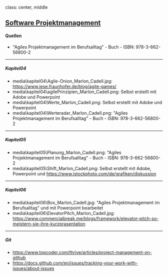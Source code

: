 class: center, middle

## [Software Projektmanagement](index.html)

#### Quellen
* "Agiles Projektmanagement im Berufsalltag" - Buch - ISBN: 978-3-662-56800-2
---
##### Kapitel04
* media\kapitel04\Agile-Onion_Marlon_Cadell.jpg: https://www.iese.fraunhofer.de/blog/agile-games/
* media\kapitel04\agilePrinzipien_Marlon_Cadell.png: Selbst erstellt mit Adobe und Powerpoint
* media\kapitel04\Werte_Marlon_Cadell.png: Selbst erstellt mit Adobe und Powerpoint
* media\kapitel04\Werteradar_Marlon_Cadell.png: "Agiles Projektmanagement im Berufsalltag" - Buch - ISBN: 978-3-662-56800-2

---
##### Kapitel05
* media\kapitel05\Planung_Marlon_Cadell.png: "Agiles Projektmanagement im Berufsalltag" - Buch - ISBN: 978-3-662-56800-2
* media\kapitel05\Shift_Marlon_Cadell.png: Selbst erstellt mit Adobe, Powerpoint und https://www.istockphoto.com/de/grafiken/diskussion

---
##### Kapitel06
* media\kapitel06\Box_Marlon_Cadell.jpg: "Agiles Projektmanagement im Berufsalltag" und mit Powerpoint bearbeitet
* media\kapitel06\ElevatorPitch_Marlon_Cadell.jpg: https://www.commercialbreak.me/blogs/framework/elevator-pitch-so-meistern-sie-ihre-kurzprasentation
---
##### Git
* https://www.topcoder.com/thrive/articles/project-management-on-github
* https://docs.github.com/en/issues/tracking-your-work-with-issues/about-issues